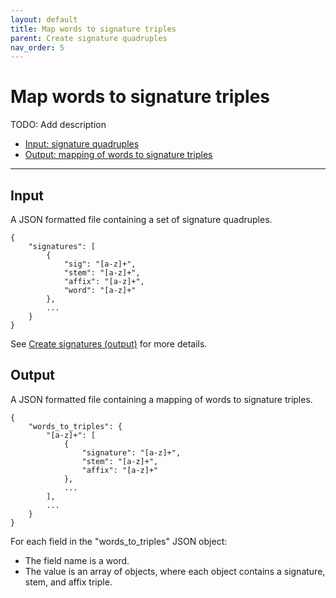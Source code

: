 ```yaml
---
layout: default
title: Map words to signature triples
parent: Create signature quadruples
nav_order: 5
---
```


# Map words to signature triples

TODO: Add description

+ [Input: signature quadruples](#input)
+ [Output: mapping of words to signature triples](#output)

---

## Input

A JSON formatted file containing a set of signature quadruples.

```
{
    "signatures": [
        {
            "sig": "[a-z]+",
            "stem": "[a-z]+",
            "affix": "[a-z]+",
            "word": "[a-z]+"
        },
        ...
    }
}
```

See [Create signatures (output)](../CreateSignatures.html#output) for more details.

## Output

A JSON formatted file containing a mapping of words to signature triples.

```
{
    "words_to_triples": {
        "[a-z]+": [
            {
                "signature": "[a-z]+",
                "stem": "[a-z]+",
                "affix": "[a-z]+"
            },
            ...
        ],
        ...
    }
}
```

For each field in the "words_to_triples" JSON object:

+ The field name is a word.
+ The value is an array of objects, where each object contains a signature, stem, and affix triple.
